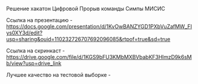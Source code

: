 Решение хакатон Цифровой Прорыв команды Симпы МИСИС

Ссылка на презентацию - https://docs.google.com/presentation/d/1KvOwBANZYGD1PXbVuZafMW_FIys0XY3d/edit?usp=sharing&ouid=110232726707692096085&rtpof=true&sd=true

Ссылка на скринкаст - https://drive.google.com/file/d/1KGS9bFU3KMbMXBVbabKF3HlmzD9k6sMb/view?usp=drive_link

Лучшее качество на тестовой выборке - 